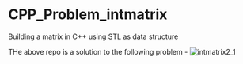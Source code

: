 # CPP_Problem_intmatrix
Building a matrix in C++ using STL as  data structure

THe above repo is a solution to the following problem -
![intmatrix2_1](https://github.com/Prathmesh1723/CPP_Problem_intmatrix/assets/114442806/160eacb4-125a-403b-aa85-eb1cc7470485)

